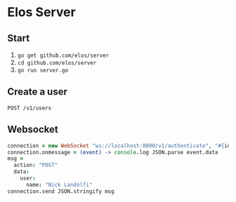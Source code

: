 Elos Server
===========

Start
-----

 1. `go get github.com/elos/server`
 2. `cd github.com/elos/server`
 3. `go run server.go`

Create a user
-------------

  `POST /v1/users`

Websocket
---------
``` coffeescript
connection = new WebSocket "ws://localhost:8000/v1/authenticate", "#{id}-#{key}"
connection.onmessage = (event) -> console.log JSON.parse event.data
msg =
  action: "POST"
  data:
    user:
      name: "Nick Landolfi"
connection.send JSON.stringify msg
```


